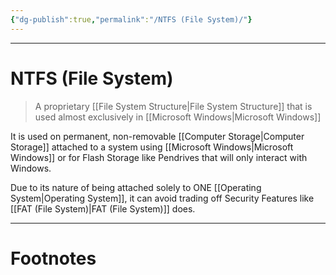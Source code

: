 ```yaml
---
{"dg-publish":true,"permalink":"/NTFS (File System)/"}
---
```



---
# NTFS (File System)
> A proprietary [[File System Structure\|File System Structure]] that is used almost exclusively in [[Microsoft Windows\|Microsoft Windows]]

It is used on permanent, non-removable [[Computer Storage\|Computer Storage]] attached to a system using [[Microsoft Windows\|Microsoft Windows]] or for Flash Storage like Pendrives that will only interact with Windows.

Due to its nature of being attached solely to ONE [[Operating System\|Operating System]], it can avoid trading off Security Features like [[FAT (File System)\|FAT (File System)]] does.

---
# Footnotes